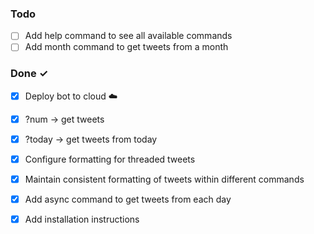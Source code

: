 ### Todo

- [ ] Add help command to see all available commands 
- [ ] Add month command to get tweets from a month

### Done ✓

- [x] Deploy bot to cloud :cloud:  
- [x] ?num <arg> -> get <arg> tweets 
- [x] ?today -> get tweets from today
- [x] Configure formatting for threaded tweets
- [x] Maintain consistent formatting of tweets within different commands
- [x] Add async command to get tweets from each day
- [x] Add installation instructions


